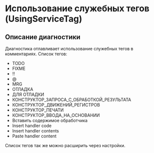 # Использование служебных тегов (UsingServiceTag)

<!-- Блоки выше заполняются автоматически, не трогать -->
## Описание диагностики

Диагностика отлавливает использование служебных тегов в комментариях. Список тегов:

* TODO
* FIXME
* !!
* @
* MRG
* ОТЛАДКА
* ДЛЯ ОТЛАДКИ
* КОНСТРУКТОР_ЗАПРОСА_С_ОБРАБОТКОЙ_РЕЗУЛЬТАТА
* КОНСТРУКТОР_ДВИЖЕНИЙ_РЕГИСТРОВ
* КОНСТРУКТОР_ПЕЧАТИ
* КОНСТРУКТОР_ВВОДА_НА_ОСНОВАНИИ
* Вставить содержимое обработчика
* Insert handler code
* Insert handler contents
* Paste handler content

Список тегов так же можно расширить через настройки.
